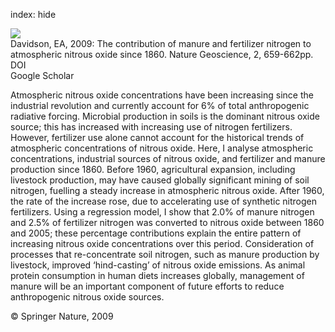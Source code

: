 index: hide

<div class="Citation">
    <div class="Citation-thumb CitationThumb-linked"  data-href="https://doi.org/10.1038/ngeo608">
      <img src="https://static.claimspace.cloud/climate-study-static/refs/thumbs/2/Davidson_2009-thumb.png" />
    </div>

  <div class="Citation-body">
    <div class="Citation-text">Davidson, EA, 2009: The contribution of manure and fertilizer nitrogen to atmospheric nitrous oxide since 1860. <span class="Article-journal">Nature Geoscience, </span><span class="Article-volume">2, </span>659-662pp.</div>
    <div class="Citation-links">
      <div class="CitationLink" data-href="https://doi.org/10.1038/ngeo608">
        <div class="CitationLink-icon CitationLink-Doi"></div>
        <div class="CitationLink-text">DOI</div>
      </div>
      <div class="CitationLink" data-href="https://scholar.google.com/scholar?q=10.1038/ngeo608">
        <div class="CitationLink-icon CitationLink-Scholar"></div>
        <div class="CitationLink-text">Google Scholar</div>
      </div>
    </div>
  </div>
</div>

Atmospheric nitrous oxide concentrations have been increasing since the industrial revolution and currently account for 6% of total anthropogenic radiative forcing. Microbial production in soils is the dominant nitrous oxide source; this has increased with increasing use of nitrogen fertilizers. However, fertilizer use alone cannot account for the historical trends of atmospheric concentrations of nitrous oxide. Here, I analyse atmospheric concentrations, industrial sources of nitrous oxide, and fertilizer and manure production since 1860. Before 1960, agricultural expansion, including livestock production, may have caused globally significant mining of soil nitrogen, fuelling a steady increase in atmospheric nitrous oxide. After 1960, the rate of the increase rose, due to accelerating use of synthetic nitrogen fertilizers. Using a regression model, I show that 2.0% of manure nitrogen and 2.5% of fertilizer nitrogen was converted to nitrous oxide between 1860 and 2005; these percentage contributions explain the entire pattern of increasing nitrous oxide concentrations over this period. Consideration of processes that re-concentrate soil nitrogen, such as manure production by livestock, improved ‘hind-casting’ of nitrous oxide emissions. As animal protein consumption in human diets increases globally, management of manure will be an important component of future efforts to reduce anthropogenic nitrous oxide sources.

<div class="Citation-copy">
&copy; Springer Nature, 2009
</div>